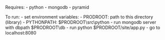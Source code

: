 Requires:
	- python
	- mongodb
	- pyramid

To run:
	- set environment variables:
		- PRODROOT: path to this directory (library)
		- PYTHONPATH: $PRODROOT\src\python
	- run mongodb server with dbpath $PRODROOT\db
	- run python $PRODROOT/site/app.py
	- go to localhost:8080